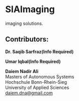 # SIAImaging
imaging solutions.
## Contributors:

**Dr. Saqib Sarfraz(Info Required)**

**Umar Iqbal(Info Required)**

**Daiem Nadir Ali**\
Masters of Autonomous Systems\
Hochschule Bonn-Rhein-Sieg\
University of Applied Sciences\
daiem.dna@gmail.com
